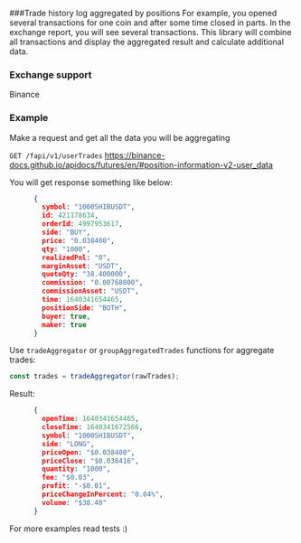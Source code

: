 ###Trade history log aggregated by positions
For example, you opened several transactions for one coin and after some time closed in parts.
In the exchange report, you will see several transactions. This library will combine all transactions
and display the aggregated result and calculate additional data.
### Exchange support
Binance
### Example
Make a request and get all the data you will be aggregating

```GET /fapi/v1/userTrades``` https://binance-docs.github.io/apidocs/futures/en/#position-information-v2-user_data

You will get response something like below:
```json
      {
        symbol: "1000SHIBUSDT",
        id: 421178634,
        orderId: 4997953617,
        side: "BUY",
        price: "0.038400",
        qty: "1000",
        realizedPnl: "0",
        marginAsset: "USDT",
        quoteQty: "38.400000",
        commission: "0.00768000",
        commissionAsset: "USDT",
        time: 1640341654465,
        positionSide: "BOTH",
        buyer: true,
        maker: true
      }
```

Use `tradeAggregator` or `groupAggregatedTrades` functions for aggregate trades:
```js
const trades = tradeAggregator(rawTrades);
```
Result:
```json
      {
        openTime: 1640341654465,
        closeTime: 1640341672566,
        symbol: "1000SHIBUSDT",
        side: "LONG",
        priceOpen: "$0.038400",
        priceClose: "$0.038416",
        quantity: "1000",
        fee: "$0.03",
        profit: "-$0.01",
        priceChangeInPercent: "0.04%",
        volume: "$38.40"
      }
```

For more examples read tests :)

